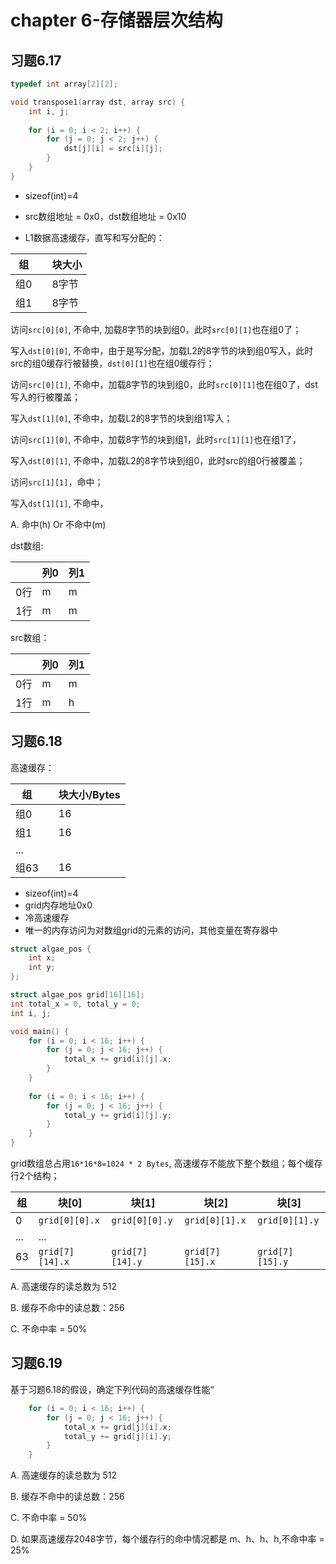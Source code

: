 # chapter 6-存储器层次结构

## 习题6.17

```c
typedef int array[2][2];

void transpose1(array dst, array src) {
    int i, j;
    
    for (i = 0; i < 2; i++) {
        for (j = 0; j < 2; j++) {
            dst[j][i] = src[i][j];
        }
    }
}
```

- sizeof(int)=4

- src数组地址 =  0x0，dst数组地址 = 0x10
- L1数据高速缓存，直写和写分配的：

| 组   |      | 块大小 |
| ---- | ---- | ------ |
| 组0  |      | 8字节  |
| 组1  |      | 8字节  |

访问`src[0][0]`, 不命中, 加载8字节的块到组0，此时`src[0][1]`也在组0了；

写入`dst[0][0]`, 不命中，由于是写分配，加载L2的8字节的块到组0写入，此时src的组0缓存行被替换，`dst[0][1]`也在组0缓存行；

访问`src[0][1]`, 不命中，加载8字节的块到组0，此时`src[0][1]`也在组0了，dst写入的行被覆盖；

写入`dst[1][0]`, 不命中，加载L2的8字节的块到组1写入；

访问`src[1][0]`, 不命中，加载8字节的块到组1，此时`src[1][1]`也在组1了，

写入`dst[0][1]`, 不命中，加载L2的8字节块到组0，此时src的组0行被覆盖；

访问`src[1][1]`，命中；

写入`dst[1][1]`, 不命中，

A. 命中(h) Or 不命中(m)

dst数组:

|      | 列0  | 列1  |
| ---- | ---- | ---- |
| 0行  | m    | m    |
| 1行  | m    | m    |

src数组：

|      | 列0  | 列1  |
| ---- | ---- | ---- |
| 0行  | m    | m    |
| 1行  | m    | h    |

## 习题6.18

高速缓存：

| 组   |      | 块大小/Bytes |
| ---- | ---- | ------------ |
| 组0  |      | 16           |
| 组1  |      | 16           |
| ...  |      |              |
| 组63 |      | 16           |

- sizeof(int)=4
- grid内存地址0x0
- 冷高速缓存
- 唯一的内存访问为对数组grid的元素的访问，其他变量在寄存器中

```c
struct algae_pos {
    int x;
    int y;
};

struct algae_pos grid[16][16];
int total_x = 0, total_y = 0;
int i, j;

void main() {
    for (i = 0; i < 16; i++) {
        for (j = 0; j < 16; j++) {
            total_x += grid[i][j].x;
        }
    }
    
    for (i = 0; i < 16; i++) {
        for (j = 0; j < 16; j++) {
            total_y += grid[i][j].y;
        }
    }
}

```

grid数组总占用`16*16*8=1024 * 2 Bytes`, 高速缓存不能放下整个数组；每个缓存行2个结构；

| 组   | 块[0]           | 块[1]           | 块[2]           | 块[3]           |
| ---- | --------------- | --------------- | --------------- | --------------- |
| 0    | `grid[0][0].x`  | `grid[0][0].y`  | `grid[0][1].x`  | `grid[0][1].y`  |
| ...  | ...             |                 |                 |                 |
| 63   | `grid[7][14].x` | `grid[7][14].y` | `grid[7][15].x` | `grid[7][15].y` |

A. 高速缓存的读总数为 512

B. 缓存不命中的读总数：256

C. 不命中率 = 50%

## 习题6.19

基于习题6.18的假设，确定下列代码的高速缓存性能“

```c
	for (i = 0; i < 16; i++) {
        for (j = 0; j < 16; j++) {
            total_x += grid[j][i].x;
            total_y += grid[j][i].y;
        }
    }
```

A. 高速缓存的读总数为 512

B. 缓存不命中的读总数：256

C. 不命中率 = 50%

D. 如果高速缓存2048字节，每个缓存行的命中情况都是 m、h、h、h,不命中率 = 25%